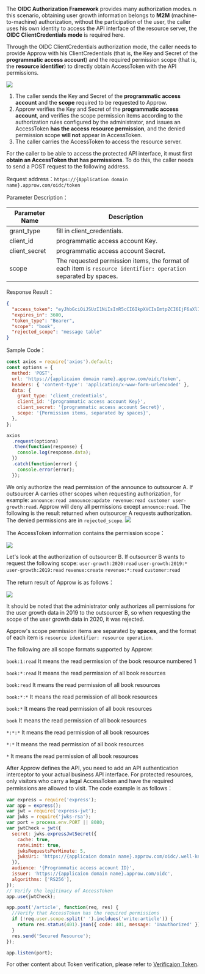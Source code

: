 <IntegrationDetailCard title="Obtain An AccessToken That Has Permissions">

The **OIDC Authorization Framework** provides many authorization modes. n this scenario, obtaining user growth information belongs to **M2M** (machine-to-machine) authorization, without the participation of the user, the caller uses his own identity to access the API interface of the resource server, the **OIDC ClientCredentials mode** is required here.

Through the OIDC ClientCredentials authorization mode, the caller needs to provide Approw with his ClientCredentials (that is, the Key and Secret of the **programmatic access account**) and the required permission scope (that is, the **resource identifier**) to directly obtain AccessToken with the API permissions.

![](~@imagesZhCn/guides/authorization/m2m-flow.png)

1. The caller sends the Key and Secret of the **programmatic access account** and the **scope** required to be requested to Approw.
2. Approw verifies the Key and Secret of the **programmatic access account**, and verifies the scope permission items according to the authorization rules configured by the administrator, and issues an AccessToken **has the access resource permission**, and the denied permission scope **will not** appear in AccessToken.
3. The caller carries the AccessToken to access the resource server.

For the caller to be able to access the protected API interface, it must first **obtain an AccessToken that has permissions**. To do this, the caller needs to send a POST request to the following address.

Request address：`https://{Application domain name}.approw.com/oidc/token`

Parameter Description：

| Parameter Name  | Description                                                                                                      |
| -------------   | ---------------------------------------------------------------------------------------------------------------- |
| grant_type      | fill in client_credentials.                                                                                      |
| client_id       | programmatic access account Key.                                                                                  |
| client_secret   | programmatic access account Secret.                                                                               |
| scope           | The requested permission items, the format of each item is `resource identifier: operation` separated by spaces. |

Response Result：

```json
{
  "access_token": "eyJhbGciOiJSUzI1NiIsInR5cCI6IkpXVCIsImtpZCI6IjF6aXlIVG15M184MDRDOU1jUENHVERmYWJCNThBNENlZG9Wa3VweXdVeU0ifQ.eyJqdGkiOiJ2S1ZGV3FKemltTm5MSTlYZy0zam0iLCJpYXQiOjE2MTI1MDA2OTgsImV4cCI6MTYxMjUwNDI5OCwic2NvcGUiOiJib29rIiwiaXNzIjoiaHR0cHM6Ly9zdGVhbS10YWxrLmF1dGhpbmcuY24vb2lkYyIsImF1ZCI6IjYwMWJmMzVhY2E1ZDM4NzVjNDY3NDgyYyIsImF6cCI6IjYwMTkzYzYxMGY5MTE3ZTdjYjA0OTE1OSJ9.DS0l6zdlr_bGLqmDQRxvHUL4fmyLS5je6bqUCSSo06OIWSfcDZMZAqH5aYXP7Hzm4SiT6sfOCP_IiPSOxJPgFPYAmQTPSvJ5e6zs9jNeZyep_O6NWjlOGbDirskZE1pSZO_16ceiFr3jprSp13ff6O6Fa9YkY-8b_L3ouDqKhtb_4051pWZif-VzgXSkmvflTmqauJul9b5PzaeGWL-PKOrHrUiHjJwf9wqtR-3C8voFmi9pmxrUJYGSJoxwcxxSEceUY3d9oJU3v7e6FOnT_EMxfQCrAgzXR21bOitsAutOVXg1N9H0QJiNBESorCcj6yi1fVePTeDI5nY6xj9oDw",
  "expires_in": 3600,
  "token_type": "Bearer",
  "scope": "book",
  "rejected_scope": "message table"
}
```

Sample Code：

```js
const axios = require('axios').default;
const options = {
  method: 'POST',
  url: 'https://{applicaion domain name}.approw.com/oidc/token',
  headers: { 'content-type': 'application/x-www-form-urlencoded' },
  data: {
    grant_type: 'client_credentials',
    client_id: '{programmatic access account Key}',
    client_secret: '{programmatic access account Secret}',
    scope: '{Permission items, separated by spaces}',
  },
};

axios
  .request(options)
  .then(function(response) {
    console.log(response.data);
  })
  .catch(function(error) {
    console.error(error);
  });
```

We only authorize the read permission of the announce to outsourcer A. If outsourcer A carries other scopes when requesting authorization, for example: `announce:read announce:update revenue:read customer user-growth:read`. Approw will deny all permissions except `announce:read`. The following is the result returned when outsourcer A requests authorization. The denied permissions are in `rejected_scope`.
![](~@imagesZhCn/guides/authorization/client-credentials-result.png)

The AccessToken information contains the permission scope：

![](~@imagesZhCn/guides/authorization/client-credentials-token.png)

Let's look at the authorization of outsourcer B. If outsourcer B wants to request the following scope: `user-growth:2020:read` `user-growth:2019:*` `user-growth:2019:read` `revenue:create` `revenue:*:read` `customer:read`

The return result of Approw is as follows：

![](~@imagesZhCn/guides/authorization/client-credentials-result-2.png)

It should be noted that the administrator only authorizes all permissions for the user growth data in 2019 to the outsourcer B, so when requesting the scope of the user growth data in 2020, it was rejected.

</IntegrationDetailCard>

<IntegrationDetailCard title="Scope Permission Item Specification">

Approw's scope permission items are separated by **spaces**, and the format of each item is `resource identifier: resource operation`.

The following are all scope formats supported by Approw:

`book:1:read` It means the read permission of the book resource numbered 1

`book:*:read` It means the read permission of all book resources

`book:read` It means the read permission of all book resources

`book:*:*` It means the read permission of all book resources

`book:*` It means the read permission of all book resources

`book` It means the read permission of all book resources

`*:*:*` It means the read permission of all book resources

`*:*` It means the read permission of all book resources

`*` It means the read permission of all book resources

</IntegrationDetailCard>

<IntegrationDetailCard title="Add API Authentication Interceptor">

After Approw defines the API, you need to add an API authentication interceptor to your actual business API interface. For protected resources, only visitors who carry a legal AccessToken and have the required permissions are allowed to visit.
The code example is as follows：

```javascript
var express = require('express');
var app = express();
var jwt = require('express-jwt');
var jwks = require('jwks-rsa');
var port = process.env.PORT || 8080;
var jwtCheck = jwt({
  secret: jwks.expressJwtSecret({
    cache: true,
    rateLimit: true,
    jwksRequestsPerMinute: 5,
    jwksUri: 'https://{applicaion domain name}.approw.com/oidc/.well-known/jwks.json',
  }),
  audience: '{Programmatic access account ID}',
  issuer: 'https://{applicaion domain name}.approw.com/oidc',
  algorithms: ['RS256'],
});
// Verify the legitimacy of AccessToken
app.use(jwtCheck);

app.post('/article', function(req, res) {
  //Verify that AccessToken has the required permissions
  if (!req.user.scope.split(' ').incldues('write:article')) {
    return res.status(401).json({ code: 401, message: 'Unauthorized' });
  }
  res.send('Secured Resource');
});

app.listen(port);
```

For other content about Token verification, please refer to [Verificaion Token](/docs/en/guides/faqs/how-to-validate-user-token.md).

</IntegrationDetailCard>
